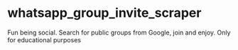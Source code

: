 # whatsapp_group_invite_scraper
Fun being social. Search for public groups from Google, join and enjoy. Only for educational purposes
